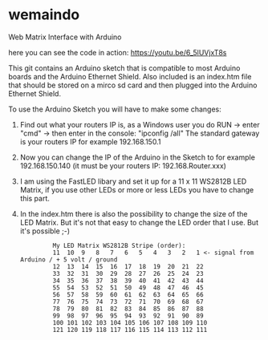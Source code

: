 # wemaindo
Web Matrix Interface with Arduino 

here you can see the code in action: https://youtu.be/6_5lUVjxT8s

This git contains an Arduino sketch that is compatible to most Arduino boards and the Arduino Ethernet Shield. Also included
is an index.htm file that should be stored on a mirco sd card and then plugged into the Arduino Ethernet Shield.

To use the Arduino Sketch you will have to make some changes:

1. Find out what your routers IP is, as a Windows user you do RUN -> enter "cmd" -> then enter in the console: "ipconfig /all"
   The standard gateway is your routers IP for example 192.168.150.1
2. Now you can change the IP of the Arduino in the Sketch to for example 192.168.150.140 (it must be your routers IP: 192.168.Router.xxx)
3. I am using the FastLED libary and set it up for a 11 x 11 WS2812B LED Matrix, if you use other LEDs or more or less LEDs you have to change this part.
4. In the index.htm there is also the possibility to change the size of the LED Matrix. But it's not that easy to change the LED order that I use. But it's possible ;-)
                  
                My LED Matrix WS2812B Stripe (order):
                11  10  9   8   7   6   5   4   3   2   1 <- signal from Arduino / + 5 volt / ground
                12  13  14  15  16  17  18  19  20  21  22
                33  32  31  30  29  28  27  26  25  24  23
                34  35  36  37  38  39  40  41  42  43  44
                55  54  53  52  51  50  49  48  47  46  45
                56  57  58  59  60  61  62  63  64  65  66
                77  76  75  74  73  72  71  70  69  68  67
                78  79  80  81  82  83  84  85  86  87  88
                99  98  97  96  95  94  93  92  91  90  89
                100 101 102 103 104 105 106 107 108 109 110
                121 120 119 118 117 116 115 114 113 112 111


